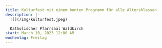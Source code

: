```yaml
---
title: Kulturfest mit einem bunten Programm für alle Altersklassen
description: |-
  ![](/img/kulturfest.jpeg)

  Katholischer Pfarrsaal Waldkirch
start: March 10, 2023 12:00 AM
wochentag: Freitag
---
```

